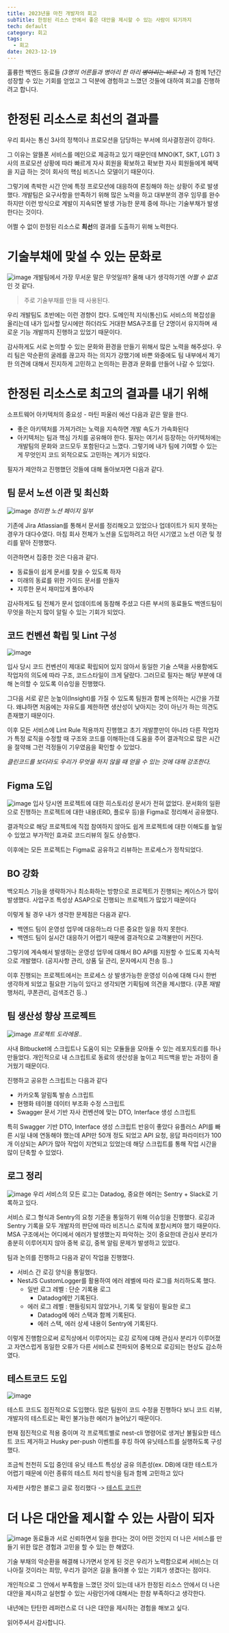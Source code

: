```yaml
---
title: 2023년을 마친 개발자의 회고
subTitle: 한정된 리소스 안에서 좋은 대안을 제시할 수 있는 사람이 되기까지
tech: default
category: 회고
tags:
  - 회고
date: 2023-12-19
---
```


훌륭한 백엔드 동료들 _(3명의 어른들과 병아리 한 마리 ~~병아리는 바로 나~~)_ 과 함께 1년간 성장할 수 있는 기회를 얻었고
그 덕분에 경험하고 느꼈던 것들에 대하여 회고를 진행하려고 합니다.

# 한정된 리소스로 최선의 결과를

우리 회사는 통신 3사의 정책이나 프로모션을 담당하는 부서에 의사결정권이 강하다.

그 이유는 알뜰폰 서비스를 메인으로 제공하고 있기 때문인데
MNO(KT, SKT, LGT) 3사의 프로모션 상황에 따라 빠르게 자사 회원을 확보하고
확보한 자사 회원들에게 혜택을 지급 하는 것이 회사의 핵심 비즈니스 모델이기 때문이다.

그렇기에 촉박한 시간 안에 특정 프로모션에 대응하여 론칭해야 하는 상황이 주로 발생했다.
개발팀은 요구사항을 만족하기 위해 많은 노력을 하고 대부분의 경우 임무를 완수하지만
이런 방식으로 계발이 지속되면 발생 가능한 문제 중에 하나는 기술부채가 발생한다는 것이다.

어쩔 수 없이 한정된 리소스로 **최선**의 결과를 도출하기 위해 노력한다.

# 기술부채에 맞설 수 있는 문화로

![image](https://github.com/HotteokGroup/PPOTTO_SOCIAL_SDK/assets/55491354/aaa095a2-5fa1-4b06-9381-6d359348388a)
개발팀에서 가장 무서운 말은 무엇일까?
올해 내가 생각하기엔 _어쩔 수 없죠_ 인 것 같다.

> 주로 기술부채를 만들 때 사용된다.

우리 개발팀도 초반에는 이런 경향이 컸다.
도메인적 지식(통신)도 서비스의 복잡성을 올리는데
내가 입사할 당시에만 하더라도 거대한 MSA구조를 단 2명이서 유지하며
새로운 기능 개발까지 진행하고 있었기 때문이다.

감사하게도 서로 논의할 수 있는 문화와 환경을 만들기 위해서 많은 노력을 해주셨다.
우리 팀은 악순환의 굴레를 끊고자 하는 의지가 강했기에
바쁜 와중에도 팀 내부에서 제기한 의견에 대해서 진지하게 고민하고
논의하는 환경과 문화를 만들어 나갈 수 있었다.

# 한정된 리소스로 최고의 결과를 내기 위해

소프트웨어 아키텍처의 중요성 - 마틴 파울러
에선 다음과 같은 말을 한다.

- 좋은 아키텍처를 가져가려는 노력을 지속하면 개발 속도가 가속화된다
- 아키텍처는 팀과 핵심 가치를 공유해야 한다.
  필자는 여기서 등장하는 아키텍처에는 개발팀의 문화와 코드모두 포함된다고 느꼈다.
  그렇기에 내가 팀에 기여할 수 있는 게 무엇인지 코드 외적으로도 고민하는 계기가 되었다.

필자가 제안하고 진행했던 것들에 대해 돌아보자면 다음과 같다.

## 팀 문서 노션 이관 및 최신화

![image](https://github.com/argon1025/hexo-theme-argon/assets/55491354/7d0f9011-1ae7-4d49-808f-e0baf010b639)
_정리한 노션 페이지 일부_

기존에 Jira Atlassian를 통해서 문서를 정리해오고 있었으나
업데이트가 되지 못하는 경우가 대다수였다.
마침 회사 전체가 노션을 도입하려고 하던 시기였고 노션 이관 및 정리를 맡아 진행했다.

이관하면서 집중한 것은 다음과 같다.

- 동료들이 쉽게 문서를 찾을 수 있도록 하자
- 미래의 동료를 위한 가이드 문서를 만들자
- 지루한 문서 재미있게 풀어내자

감사하게도 팀 전체가 문서 업데이트에 동참해 주셨고
다른 부서의 동료들도 백엔드팀이 무엇을 하는지 많이 알릴 수 있는 기회가 되었다.

## 코드 컨벤션 확립 및 Lint 구성

![image](https://github.com/argon1025/hexo-theme-argon/assets/55491354/203e757a-2c7f-45f1-bbaf-54920f995fa5)

입사 당시 코드 컨벤션이 제대로 확립되어 있지 않아서
동일한 기술 스택을 사용함에도 작업자의 의도에 따라 구조, 코드스타일이 크게 달랐다.
그러므로 필자는 해당 부분에 대해 논의할 수 있도록 이슈잉을 진행했다.

그다음 서로 같은 눈높이(Insight)를 가질 수 있도록 팀원과 함께 논의하는 시간을 가졌다.
왜냐하면 처음에는 자유도를 제한하면 생산성이 낮아지는 것이 아닌가 하는 의견도 존재했기 때문이다.

이후 모든 서비스에 Lint Rule 적용까지 진행했고
초기 개발뿐만이 아니라 다른 작업자가 특정 로직을 수정할 때 구조와 코드를 이해하는데 도움을 주어 결과적으로 많은 시간을 절약해 그런 걱정들이 기우였음을 확인할 수 있었다.

_클린코드를 보더라도 우리가 무엇을 하지 않을 때 얻을 수 있는 것에 대해 강조한다._

## Figma 도입

![image](https://github.com/argon1025/hexo-theme-argon/assets/55491354/16d790d9-98df-4c79-8767-24c0f6a9754e)
입사 당시엔 프로젝트에 대한 히스토리성 문서가 전혀 없었다.
문서화의 일환으로 진행하는 프로젝트에 대한 내용(ERD, 플로우 등)을 Figma로 정리해서 공유했다.

결과적으로 해당 프로젝트에 직접 참여하지 않아도 쉽게 프로젝트에 대한 이해도를 높일 수 있었고
부가적인 효과로 코드리뷰의 질도 상승했다.

이후에는 모든 프로젝트는 Figma로 공유하고 리뷰하는 프로세스가 정착되었다.

## BO 강화

백오피스 기능을 생략하거나 최소화하는 방향으로 프로젝트가 진행되는 케이스가 많이 발생했다.
사업구조 특성상 ASAP으로 진행되는 프로젝트가 많았기 때문이다

이렇게 될 경우 내가 생각한 문제점은 다음과 같다.

- 백엔드 팀이 운영성 업무에 대응하느라 다른 중요한 일을 하지 못한다.
- 백엔드 팀이 실시간 대응하기 어렵기 때문에 결과적으로 고객불만이 커진다.

그렇기에 계속해서 발생하는 운영성 업무에 대해서
BO API를 지원할 수 있도록 지속적으로 개발했다.
(공지사항 관리, 상품 딜 관리, 문자메시지 전송 등..)

이후 진행되는 프로젝트에서는 프로세스 상 발생가능한 운영성 이슈에 대해 다시 한번 생각하게 되었고
필요한 기능이 있다고 생각되면 기획팀에 의견을 제시했다.
(쿠폰 재발행처리, 쿠폰관리, 검색조건 등..)

## 팀 생산성 향상 프로젝트

![image](https://github.com/argon1025/hexo-theme-argon/assets/55491354/da728585-44b4-4469-9d0a-e36d2830c319)
_프로젝트 도라에몽.._

사내 Bitbucket에 스크립트나 도움이 되는 모듈들을 모아둘 수 있는 레포지토리를 하나 만들었다.
개인적으로 내 스크립트로 동료의 생산성을 높이고 피드백을 받는 과정이 즐거웠기 때문이다.

진행하고 공유한 스크립트는 다음과 같다

- 카카오톡 알림톡 발송 스크립트
- 현행화 테이블 데이터 부조화 수정 스크립트
- Swagger 문서 기반 자사 컨벤션에 맞는 DTO, Interface 생성 스크립트

특히 Swagger 기반 DTO, Interface 생성 스크립트 반응이 좋았다
유플러스 API를 빠른 시일 내에 연동해야 했는데 API만 50개 정도 되었고
API 요청, 응답 파라미터가 100개 이상되는 API가 많아 작업이 지연되고 있었는데
해당 스크립트를 통해 작업 시간을 많이 단축할 수 있었다.

## 로그 정리

![image](https://github.com/argon1025/hexo-theme-argon/assets/55491354/817847c2-1b6f-4cfc-81de-cc340e8edafd)
우리 서비스의 모든 로그는 Datadog, 중요한 에러는 Sentry + Slack로 기록하고 있다.

서비스 로그 형식과 Sentry의 요청 기준을 통일하기 위해 이슈잉을 진행했다.
로깅과 Sentry 기록을 모두 개발자의 판단에 따라 비즈니스 로직에 포함시켜야 했기 때문이다.
MSA 구조에서는 어디에서 에러가 발생했는지 파악하는 것이 중요한데
관심사 분리가 충분히 이루어지지 않아 중복 로깅, 중복 알림 문제가 발생하고 있었다.

팀과 논의를 진행하고 다음과 같이 작업을 진행했다.

- 서비스 간 로깅 양식을 통일했다.
- NestJS CustomLogger를 활용하여 에러 레벨에 따라 로그를 처리하도록 했다.
  - 일반 로그 레벨 : 단순 기록용 로그
    - Datadog에만 기록된다.
  - 에러 로그 레벨 : 핸들링되지 않았거나, 기록 및 알림이 필요한 로그
    - Datadog에 에러 스택과 함께 기록된다.
    - 에러 스택, 에러 상세 내용이 Sentry에 기록된다.

이렇게 진행함으로써 로직상에서 이루어지는 로깅 로직에 대해 관심사 분리가 이루어졌고
자연스럽게 동일한 오류가 다른 서비스로 전파되어 중복으로 로깅되는 현상도 감소하였다.

## 테스트코드 도입

![image](https://github.com/argon1025/hexo-theme-argon/assets/55491354/f0316be1-ee8b-4e6b-a903-91ac6bb69884)

테스트 코드도 점진적으로 도입했다.
많은 팀원이 코드 수정을 진행하다 보니
코드 리뷰, 개발자의 테스트로는 확인 불가능한 에러가 늘어났기 때문이다.

현재 점진적으로 적용 중이며 각 프로젝트별로
nest-cli 명령어로 생겨난 불필요한 테스트 코드 제거하고
Husky per-push 이벤트를 후킹 하여 유닛테스트를 실행하도록 구성했다.

조금씩 천천히 도입 중인데 유닛 테스트 특성상 공유 의존성(ex. DB)에 대한 테스트가 어렵기 때문에
이런 종류의 테스트 처리 방식을 팀과 함께 고민하고 있다

자세한 사항은 블로그 글로 정리했다 -> [테스트 코드란](https://argon1025.github.io/NestJS/Test/NestJS%20%ED%85%8C%EC%8A%A4%ED%8A%B8%20%EC%A0%81%EC%9A%A9%EA%B8%B0/)

# 더 나은 대안을 제시할 수 있는 사람이 되자

![image](https://github.com/HotteokGroup/PPOTTO_SOCIAL_SDK/assets/55491354/fe97da1c-14d3-4319-9898-a0d56601719b)
동료들과 서로 신뢰하면서 일을 한다는 것이 어떤 것인지
더 나은 서비스를 만들기 위한 많은 경험과 고민을 할 수 있는 한 해였다.

기술 부채의 악순환을 해결해 나가면서 얻게 된 것은
우리가 노력함으로써 서비스는 더 나아질 것이라는 희망, 우리가 걸어온 길을 돌아볼 수 있는 기회가 생겼다는 점이다.

개인적으로 그 안에서 부족함을 느꼈던 것이 있는데
내가 한정된 리소스 안에서 더 나은 대안을 제시하고 실현할 수 있는
사람인가에 대해서는 한참 부족하다고 생각한다.

내년에는 탄탄한 레퍼런스로 더 나은 대안을 제시하는 경험을 해보고 싶다.

읽어주셔서 감사합니다.
